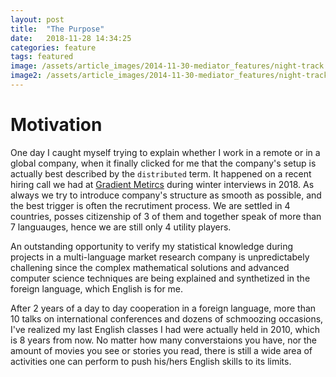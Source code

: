 ```yaml
---
layout: post
title:  "The Purpose"
date:   2018-11-28 14:34:25
categories: feature
tags: featured
image: /assets/article_images/2014-11-30-mediator_features/night-track.JPG
image2: /assets/article_images/2014-11-30-mediator_features/night-track-mobile.JPG
---
```

# Motivation

One day I caught myself trying to explain whether I work in a remote or in a global company, when it finally clicked for me that
the company's setup is actually best described by the `distributed` term. It happened on a recent hiring call we had at [Gradient Metircs](http://gradientmetrics.com/)
during winter interviews in 2018. As always we try to introduce company's structure as smooth as possible, and the best trigger is often the recrutiment process.
We are settled in 4 countries, posses citizenship of 3 of them and together speak of more than 7 languauges, hence we are still only 4 utility players.

An outstanding opportunity to verify my statistical knowledge during projects in a multi-language market research company is unpredictabely challening since the complex mathematical solutions and advanced computer science techniques are being explained and synthetized in the foreign language, which English is for me.

After 2 years of a day to day cooperation in a foreign language, more than 10 talks on international conferences and dozens of schmoozing occasions, I've realized my last English classes I had were actually held in 2010, which is 8 years from now. No matter how many converstaions you have, nor the amount of movies you see or stories you read, there is still a wide area of activities one can perform to push his/hers English skills to its limits.
